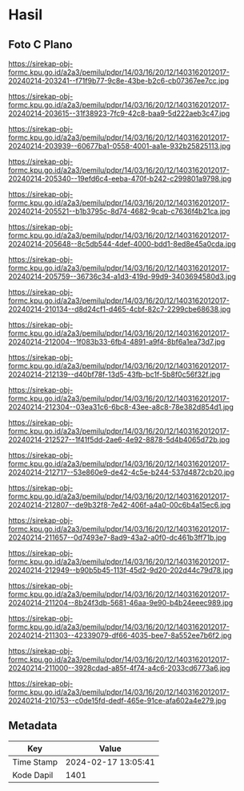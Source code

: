 # Hasil

## Foto C Plano

https://sirekap-obj-formc.kpu.go.id/a2a3/pemilu/pdpr/14/03/16/20/12/1403162012017-20240214-203241--f71f9b77-9c8e-43be-b2c6-cb07367ee7cc.jpg

https://sirekap-obj-formc.kpu.go.id/a2a3/pemilu/pdpr/14/03/16/20/12/1403162012017-20240214-203615--31f38923-7fc9-42c8-baa9-5d222aeb3c47.jpg

https://sirekap-obj-formc.kpu.go.id/a2a3/pemilu/pdpr/14/03/16/20/12/1403162012017-20240214-203939--60677ba1-0558-4001-aa1e-932b25825113.jpg

https://sirekap-obj-formc.kpu.go.id/a2a3/pemilu/pdpr/14/03/16/20/12/1403162012017-20240214-205340--19efd6c4-eeba-470f-b242-c299801a9798.jpg

https://sirekap-obj-formc.kpu.go.id/a2a3/pemilu/pdpr/14/03/16/20/12/1403162012017-20240214-205521--b1b3795c-8d74-4682-9cab-c7636f4b21ca.jpg

https://sirekap-obj-formc.kpu.go.id/a2a3/pemilu/pdpr/14/03/16/20/12/1403162012017-20240214-205648--8c5db544-4def-4000-bdd1-8ed8e45a0cda.jpg

https://sirekap-obj-formc.kpu.go.id/a2a3/pemilu/pdpr/14/03/16/20/12/1403162012017-20240214-205759--36736c34-a1d3-419d-99d9-3403694580d3.jpg

https://sirekap-obj-formc.kpu.go.id/a2a3/pemilu/pdpr/14/03/16/20/12/1403162012017-20240214-210134--d8d24cf1-d465-4cbf-82c7-2299cbe68638.jpg

https://sirekap-obj-formc.kpu.go.id/a2a3/pemilu/pdpr/14/03/16/20/12/1403162012017-20240214-212004--1f083b33-6fb4-4891-a9f4-8bf6a1ea73d7.jpg

https://sirekap-obj-formc.kpu.go.id/a2a3/pemilu/pdpr/14/03/16/20/12/1403162012017-20240214-212139--d40bf78f-13d5-43fb-bc1f-5b8f0c56f32f.jpg

https://sirekap-obj-formc.kpu.go.id/a2a3/pemilu/pdpr/14/03/16/20/12/1403162012017-20240214-212304--03ea31c6-6bc8-43ee-a8c8-78e382d854d1.jpg

https://sirekap-obj-formc.kpu.go.id/a2a3/pemilu/pdpr/14/03/16/20/12/1403162012017-20240214-212527--1f41f5dd-2ae6-4e92-8878-5d4b4065d72b.jpg

https://sirekap-obj-formc.kpu.go.id/a2a3/pemilu/pdpr/14/03/16/20/12/1403162012017-20240214-212717--53e860e9-de42-4c5e-b244-537d4872cb20.jpg

https://sirekap-obj-formc.kpu.go.id/a2a3/pemilu/pdpr/14/03/16/20/12/1403162012017-20240214-212807--de9b32f8-7e42-406f-a4a0-00c6b4a15ec6.jpg

https://sirekap-obj-formc.kpu.go.id/a2a3/pemilu/pdpr/14/03/16/20/12/1403162012017-20240214-211657--0d7493e7-8ad9-43a2-a0f0-dc461b3ff71b.jpg

https://sirekap-obj-formc.kpu.go.id/a2a3/pemilu/pdpr/14/03/16/20/12/1403162012017-20240214-212949--b90b5b45-113f-45d2-9d20-202d44c79d78.jpg

https://sirekap-obj-formc.kpu.go.id/a2a3/pemilu/pdpr/14/03/16/20/12/1403162012017-20240214-211204--8b24f3db-5681-46aa-9e90-b4b24eeec989.jpg

https://sirekap-obj-formc.kpu.go.id/a2a3/pemilu/pdpr/14/03/16/20/12/1403162012017-20240214-211303--42339079-df66-4035-bee7-8a552ee7b6f2.jpg

https://sirekap-obj-formc.kpu.go.id/a2a3/pemilu/pdpr/14/03/16/20/12/1403162012017-20240214-211000--3928cdad-a85f-4f74-a4c6-2033cd6773a6.jpg

https://sirekap-obj-formc.kpu.go.id/a2a3/pemilu/pdpr/14/03/16/20/12/1403162012017-20240214-210753--c0de15fd-dedf-465e-91ce-afa602a4e279.jpg


## Metadata

| Key        | Value               |
| ---------- | ------------------- |
| Time Stamp | 2024-02-17 13:05:41 |
| Kode Dapil | 1401                |




